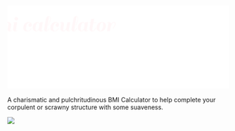 <img src="./bmi-calci.svg" width=800>
<p>
A charismatic and pulchritudinous BMI Calculator to help complete your corpulent or scrawny structure with some suaveness.</p>

<img src= "https://user-images.githubusercontent.com/47297497/132853395-758408eb-cc1b-4ac7-bf1d-fd71f0a09b04.gif" widht=100>
